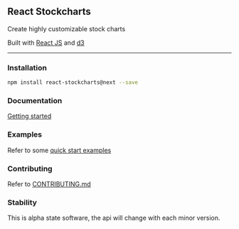 ## React Stockcharts

Create highly customizable stock charts

Built with [React JS](http://facebook.github.io/react/) and [d3](http://d3js.org/)

---

### Installation
```sh
npm install react-stockcharts@next --save
```

### Documentation

[Getting started](http://rrag.github.io/react-stockcharts/documentation.html#/getting_started)

### Examples

Refer to some [quick start examples](http://rrag.github.io/react-stockcharts/documentation.html#/quick_start_examples)

### Contributing

Refer to [CONTRIBUTING.md](./CONTRIBUTING.md)

### Stability

This is alpha state software, the api will change with each minor version.